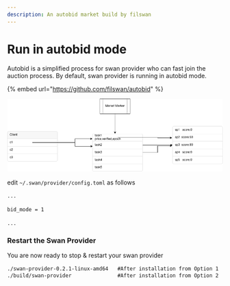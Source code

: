 ```yaml
---
description: An autobid market build by filswan
---
```


# Run in autobid mode

Autobid is a simplified process for swan provider who can fast join the auction process. By default, swan provider is running in autobid mode.

{% embed url="https://github.com/filswan/autobid" %}

![Task Distribution to multiple Swan Provider](<../../.gitbook/assets/image (25).png>)

edit `~/.swan/provider/config.toml` as follows

```
...

bid_mode = 1 

...
```

### Restart the Swan Provider <a href="#starting-the-miner" id="starting-the-miner"></a>

You are now ready to stop & restart your swan provider

```
./swan-provider-0.2.1-linux-amd64   #After installation from Option 1
./build/swan-provider               #After installation from Option 2
```

